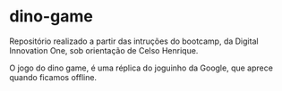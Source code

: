 # dino-game

Repositório realizado a partir das intruções do bootcamp, da Digital Innovation One, 
sob orientação de Celso Henrique.

O jogo do dino game, é uma réplica do joguinho da Google, que aprece quando ficamos offline.
